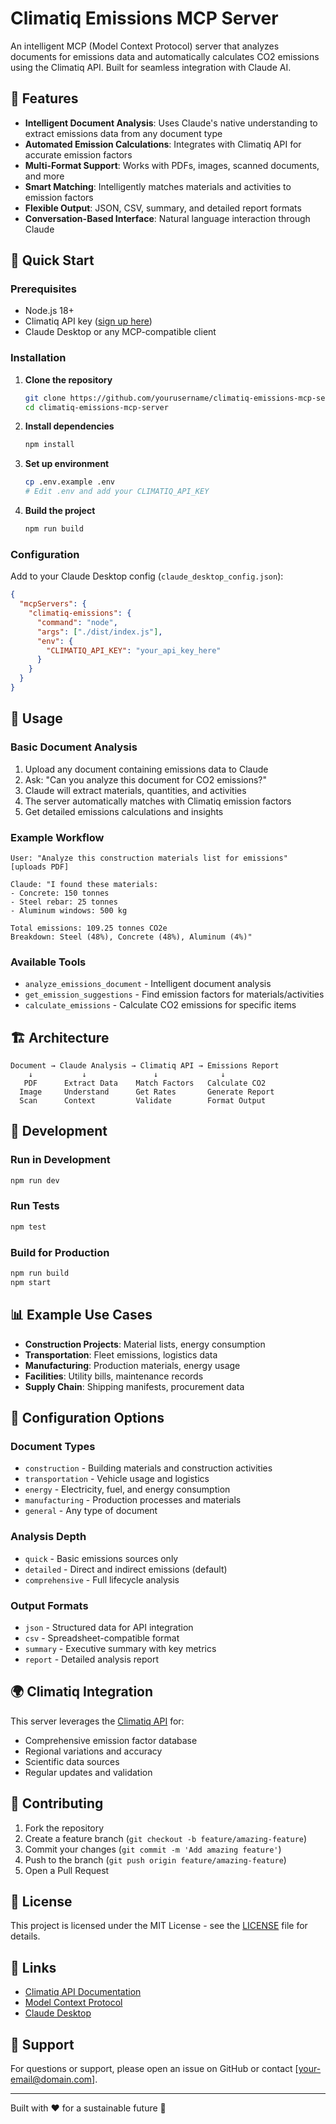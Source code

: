 # Climatiq Emissions MCP Server

An intelligent MCP (Model Context Protocol) server that analyzes documents for emissions data and automatically calculates CO2 emissions using the Climatiq API. Built for seamless integration with Claude AI.

## 🌟 Features

- **Intelligent Document Analysis**: Uses Claude's native understanding to extract emissions data from any document type
- **Automated Emission Calculations**: Integrates with Climatiq API for accurate emission factors
- **Multi-Format Support**: Works with PDFs, images, scanned documents, and more
- **Smart Matching**: Intelligently matches materials and activities to emission factors
- **Flexible Output**: JSON, CSV, summary, and detailed report formats
- **Conversation-Based Interface**: Natural language interaction through Claude

## 🚀 Quick Start

### Prerequisites

- Node.js 18+
- Climatiq API key ([sign up here](https://climatiq.io))
- Claude Desktop or any MCP-compatible client

### Installation

1. **Clone the repository**
   ```bash
   git clone https://github.com/yourusername/climatiq-emissions-mcp-server.git
   cd climatiq-emissions-mcp-server
   ```

2. **Install dependencies**
   ```bash
   npm install
   ```

3. **Set up environment**
   ```bash
   cp .env.example .env
   # Edit .env and add your CLIMATIQ_API_KEY
   ```

4. **Build the project**
   ```bash
   npm run build
   ```

### Configuration

Add to your Claude Desktop config (`claude_desktop_config.json`):

```json
{
  "mcpServers": {
    "climatiq-emissions": {
      "command": "node",
      "args": ["./dist/index.js"],
      "env": {
        "CLIMATIQ_API_KEY": "your_api_key_here"
      }
    }
  }
}
```

## 📖 Usage

### Basic Document Analysis

1. Upload any document containing emissions data to Claude
2. Ask: "Can you analyze this document for CO2 emissions?"
3. Claude will extract materials, quantities, and activities
4. The server automatically matches with Climatiq emission factors
5. Get detailed emissions calculations and insights

### Example Workflow

```
User: "Analyze this construction materials list for emissions"
[uploads PDF]

Claude: "I found these materials:
- Concrete: 150 tonnes
- Steel rebar: 25 tonnes  
- Aluminum windows: 500 kg

Total emissions: 109.25 tonnes CO2e
Breakdown: Steel (48%), Concrete (48%), Aluminum (4%)"
```

### Available Tools

- `analyze_emissions_document` - Intelligent document analysis
- `get_emission_suggestions` - Find emission factors for materials/activities
- `calculate_emissions` - Calculate CO2 emissions for specific items

## 🏗️ Architecture

```
Document → Claude Analysis → Climatiq API → Emissions Report
    ↓           ↓               ↓              ↓
   PDF      Extract Data    Match Factors   Calculate CO2
  Image     Understand      Get Rates       Generate Report
  Scan      Context         Validate        Format Output
```

## 🧪 Development

### Run in Development
```bash
npm run dev
```

### Run Tests
```bash
npm test
```

### Build for Production
```bash
npm run build
npm start
```

## 📊 Example Use Cases

- **Construction Projects**: Material lists, energy consumption
- **Transportation**: Fleet emissions, logistics data
- **Manufacturing**: Production materials, energy usage
- **Facilities**: Utility bills, maintenance records
- **Supply Chain**: Shipping manifests, procurement data

## 🔧 Configuration Options

### Document Types
- `construction` - Building materials and construction activities
- `transportation` - Vehicle usage and logistics
- `energy` - Electricity, fuel, and energy consumption
- `manufacturing` - Production processes and materials
- `general` - Any type of document

### Analysis Depth
- `quick` - Basic emissions sources only
- `detailed` - Direct and indirect emissions (default)
- `comprehensive` - Full lifecycle analysis

### Output Formats
- `json` - Structured data for API integration
- `csv` - Spreadsheet-compatible format
- `summary` - Executive summary with key metrics
- `report` - Detailed analysis report

## 🌍 Climatiq Integration

This server leverages the [Climatiq API](https://climatiq.io) for:
- Comprehensive emission factor database
- Regional variations and accuracy
- Scientific data sources
- Regular updates and validation

## 🤝 Contributing

1. Fork the repository
2. Create a feature branch (`git checkout -b feature/amazing-feature`)
3. Commit your changes (`git commit -m 'Add amazing feature'`)
4. Push to the branch (`git push origin feature/amazing-feature`)
5. Open a Pull Request

## 📝 License

This project is licensed under the MIT License - see the [LICENSE](LICENSE) file for details.

## 🔗 Links

- [Climatiq API Documentation](https://docs.climatiq.io)
- [Model Context Protocol](https://modelcontextprotocol.io)
- [Claude Desktop](https://claude.ai/desktop)

## 📧 Support

For questions or support, please open an issue on GitHub or contact [your-email@domain.com].

---

Built with ❤️ for a sustainable future 🌱